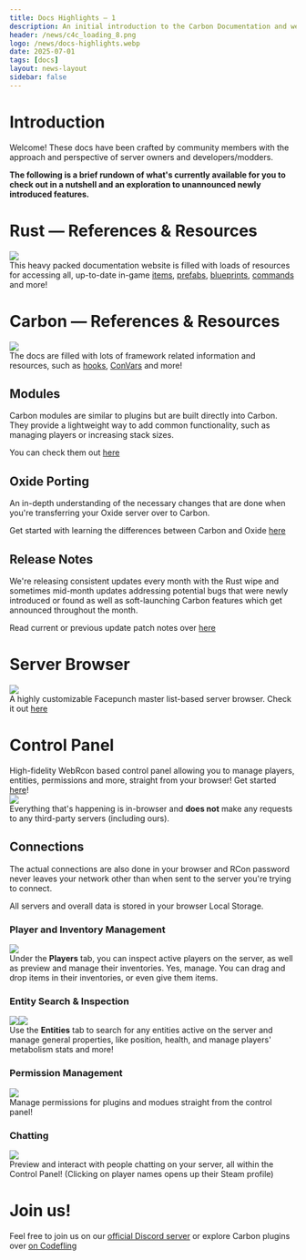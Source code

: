 ```yaml
---
title: Docs Highlights — 1
description: An initial introduction to the Carbon Documentation and website in general. It comes packed with lots of automatically updated content and reliable APIs for developers to use or owners to study! 
header: /news/c4c_loading_8.png
logo: /news/docs-highlights.webp
date: 2025-07-01
tags: [docs]
layout: news-layout
sidebar: false
---
```


<h1 class="news-text-section">Introduction</h1>
<div class="news-section">
Welcome! These docs have been crafted by community members with the approach and perspective of server owners and developers/modders. 

**The following is a brief rundown of what's currently available for you to check out in a nutshell and an exploration to unannounced newly introduced features.**
</div>

<h1 class="news-text-section">Rust — References & Resources</h1>
<img class="news-image mt-5" src="/news/items-showcase.png"/>

<div class="news-section">
This heavy packed documentation website is filled with loads of resources for accessing all, up-to-date in-game <a href="../../references/items" target="_blank">items</a>, <a href="../../references/prefabs" target="_blank">prefabs</a>, <a href="../../references/blueprints" target="_blank">blueprints</a>, <a href="../../references/rust-commands" target="_blank">commands</a> and more!

</div>

<h1 class="news-text-section">Carbon — References & Resources</h1>
<img class="news-image mt-5" src="/news/hooks-showcase.png"/>

<div class="news-section">
The docs are filled with lots of framework related information and resources, such as <a href="../../references/hooks" target="_blank">hooks</a>, <a href="../../references/convars" target="_blank">ConVars</a> and more!

<h2 class="news-text-section">Modules</h2>
Carbon modules are similar to plugins but are built directly into Carbon. They provide a lightweight way to add common functionality, such as managing players or increasing stack sizes.

You can check them out <a href="../../owners/modules/what-are-modules" target="_blank">here</a>

<h2 class="news-text-section" target="_blank">Oxide Porting</h2>
An in-depth understanding of the necessary changes that are done when you're transferring your Oxide server over to Carbon.

Get started with learning the differences between Carbon and Oxide <a href="../../owners/oxide-porting" target="_blank">here</a>

<h2 class="news-text-section" target="_blank">Release Notes</h2>
We're releasing consistent updates every month with the Rust wipe and sometimes mid-month updates addressing potential bugs that were newly introduced or found as well as soft-launching Carbon features which get announced throughout the month.

Read current or previous update patch notes over <a href="../../references/release-notes" target="_blank">here</a>
</div>

<h1 class="news-text-section">Server Browser</h1>
<img class="news-image mt-5" src="/news/serverbrowser-showcase.png"/>
<div class="news-section">
A highly customizable Facepunch master list-based server browser. Check it out <a href="../../tools/server-browser" target="_blank">here</a>
</div>

<h1 class="news-text-section">Control Panel</h1>
<div class="news-section">
High-fidelity WebRcon based control panel allowing you to manage players, entities, permissions and more, straight from your browser! Get started <a href="../../tools/control-panel" target="_blank">here</a>!
</div>
<img class="news-image mt-5" src="/news/controlp-1-showcase.png"/>
<div class="news-section">
Everything that's happening is in-browser and <strong>does not</strong> make any requests to any third-party servers (including ours).

<h2 class="news-text-section">Connections</h2>
The actual connections are also done in your browser and RCon password never leaves your network other than when sent to the server you're trying to connect.

All servers and overall data is stored in your browser Local Storage.
</div>

<h3 class="news-text-section">Player and Inventory Management</h3>
<img class="news-image mt-5" src="/news/controlp-2-showcase.png"/>
<div class="news-section">
Under the <strong>Players</strong> tab, you can inspect active players on the server, as well as preview and manage their inventories. Yes, manage. You can drag and drop items in their inventories, or even give them items.
</div>

<h3 class="news-text-section">Entity Search & Inspection</h3>
<div class="flex w-[50%] h-[50%]"><img class="news-image mt-5" src="/news/controlp-3-showcase.png"/><img class="news-image mt-5" src="/news/controlp-4-showcase.png"/></div>
<div class="news-section">
Use the <strong>Entities</strong> tab to search for any entities active on the server and manage general properties, like position, health, and manage players' metabolism stats and more!
</div>

<h3 class="news-text-section">Permission Management</h3>
<img class="news-image mt-5" src="/news/controlp-5-showcase.png"/>
<div class="news-section">
Manage permissions for plugins and modues straight from the control panel!
</div>

<h3 class="news-text-section">Chatting</h3>
<img class="news-image mt-5" src="/news/controlp-6-showcase.png"/>
<div class="news-section">
Preview and interact with people chatting on your server, all within the Control Panel! (Clicking on player names opens up their Steam profile)
</div>

<h1 class="news-text-section">Join us!</h1>
<div class="news-section">
Feel free to join us on our <a href="https://discord.gg/carbonmod" target="_blank">official Discord server</a> or explore Carbon plugins over <a href="https://codefling.com/carbon" target="_blank">on Codefling</a>
</div>
